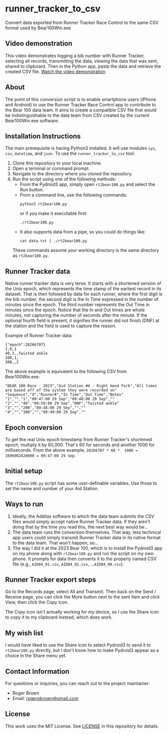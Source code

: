 # runner_tracker_to_csv
Convert data exported from Runner Tracker Race Control to the same CSV format used by Bear100Win.exe

## Video demonstration

This video demonstrates logging a bib number with Runner Tracker, selecting all records, 
transmitting the data, viewing the data that was sent, shared to clipboard. Then in the Python app,
paste the data and retrieve the created CSV file.
[Watch the video demonstration](https://youtu.be/HfJbVxb7Csc)

## About

The point of this conversion script is to enable smartphone users (iPhone and Android) to use the
Runner Tracker Race Control app to contribute to the Bear 100 data team. It aims to create a
compatible CSV file that would be indistinguishable to the data team from CSV created by the
current Bear100Win.exe software.

## Installation Instructions
The main prerequisite is having Python3 installed. It will use modules `sys`, `csv`, `datetime`, 
and `json`. To use the `runner_tracker_to_csv` tool:

1. Clone this repository to your local machine.
2. Open a terminal or command prompt.
3. Navigate to the directory where you cloned the repository.
4. Run the script using one of the following methods:
   - From the Pydroid3 app, simply open `rt2bear100.py` and select the Run button.
   - From a command line, use the following commands:
     ```
     python3 rt2bear100.py
     ```
     or if you make it executable first:
     ```
     ./rt2bear100.py
     ```
   - It also supports data from a pipe, so you could do things like:
     ```
     cat data.txt | ./rt2bear100.py
     ```
   These commands assume your working directory is the same directory as `rt2bear100.py`.

## Runner Tracker data

Native runner tracker data is very terse. It starts with a shortened version of the Unix epoch,
which represents the time stamp of the earliest record in its dataset. That is then followed by
data for each runner, where the first digit is the bib number, the second digit is the In Time
expressed in the number of minutes since the epoch. The third number represents the Out Time in
minutes since the epoch. Notice that the In and Out times are whole minutes, not capturing the
number of seconds after the minute. If the optional fourth field is present, it signifies the
runner did not finish (DNF) at the station and the field is used to capture the reason.

Example of Runner Tracker data:
```
{"epoch":28266707}
1,0,1
40,3,,Twisted ankle
200,1,
300,,2
```

The above example is equivalent to the following CSV from Bear100Win.exe:
```
"BEAR 100 Race - 2023","Aid Station #4 - Right Hand Fork","All times are based off of the system they were recorded on"
"Sequence","X","Runner#","In Time","Out Time","Notes"
"1","","1","09:47:00 29 Sep","09:48:00 29 Sep",""
"2","","40","09:50:00 29 Sep","DNF","Twisted ankle"
"3","","200","09:48:00 29 Sep","",""
"4","","300","","09:49:00 29 Sep",""
```

## Epoch conversion

To get the real Unix epoch timestamp from Runner Tracker's shortened epoch, multiply it by 60,000. 
That's 60 for seconds and another 1000 for milliseconds. From the above example, `28266707 * 60 * 
1000 = 1696002420000 = 09:47:00 29 Sep`.

## Initial setup

The `rt2bear100.py` script has some user-definable variables. Use those to set the name and number of
your Aid Station. 

## Ways to run

1. Ideally, the Addilas software to which the data team submits the CSV files would simply accept
native Runner Tracker data. If they aren't doing that by the time you read this, the next best way
would be...
2. The data team runs the conversion themselves. That way, less technical app users could simply
transmit Runner Tracker data in its native format to the data team. That won't happen, so...
3. The way I did it at the 2023 Bear 100, which is to install the Pydroid3 app on my phone along
with `rt2bear100.py` and run the script on my own phone. It prompts for data then converts it to the
properly named CSV file (e.g., `AID04_01.csv`, `AID04_02.csv`, ...`AID04_99.csv`).

## Runner Tracker export steps

Go to the Records page, select All and Transmit. Then back on the Send / Receive page, you can click
the More button next to the sent item and click View, then click the Copy icon. 

The Copy icon isn't actually working for my device, so I use the Share icon to copy it to my
clipboard instead, which does work.

## My wish list

I would have liked to use the Share icon to select Pydroid3 to send it to `rt2bear100.py` directly,
but I don't know how to make Pydroid3 appear as a choice in the Share menu yet.

## Contact Information
For questions or inquiries, you can reach out to the project maintainer:
- Roger Brown
- Email: rogerpbrown@gmail.com

## License
This work uses the MIT License. See [LICENSE](LICENSE) in this repository for details.

